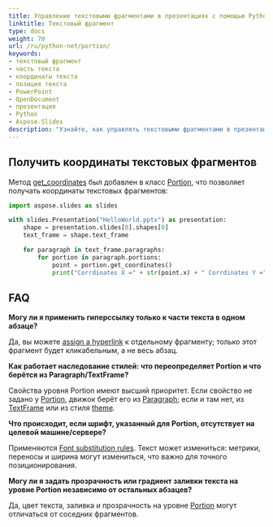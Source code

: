 ```yaml
---
title: Управление текстовыми фрагментами в презентациях с помощью Python
linktitle: Текстовый фрагмент
type: docs
weight: 70
url: /ru/python-net/portion/
keywords:
- текстовый фрагмент
- часть текста
- координаты текста
- позиция текста
- PowerPoint
- OpenDocument
- презентация
- Python
- Aspose.Slides
description: "Узнайте, как управлять текстовыми фрагментами в презентациях PowerPoint и OpenDocument с помощью Aspose.Slides для Python через .NET, повышая производительность и возможности настройки."
---
```


## **Получить координаты текстовых фрагментов**

Метод [get_coordinates](https://reference.aspose.com/slides/python-net/aspose.slides/portion/get_coordinates/) был добавлен в класс [Portion](https://reference.aspose.com/slides/python-net/aspose.slides/portion/), что позволяет получать координаты текстовых фрагментов:

```py
import aspose.slides as slides

with slides.Presentation("HelloWorld.pptx") as presentation:
    shape = presentation.slides[0].shapes[0]
    text_frame = shape.text_frame

    for paragraph in text_frame.paragraphs:
        for portion in paragraph.portions:
            point = portion.get_coordinates()
            print("Corrdinates X =" + str(point.x) + " Corrdinates Y =" + str(point.y))
```

## **FAQ**

**Могу ли я применить гиперссылку только к части текста в одном абзаце?**

Да, вы можете [assign a hyperlink](/slides/ru/python-net/manage-hyperlinks/) к отдельному фрагменту; только этот фрагмент будет кликабельным, а не весь абзац.

**Как работает наследование стилей: что переопределяет Portion и что берётся из Paragraph/TextFrame?**

Свойства уровня Portion имеют высший приоритет. Если свойство не задано у [Portion](https://reference.aspose.com/slides/python-net/aspose.slides/portion/), движок берёт его из [Paragraph](https://reference.aspose.com/slides/python-net/aspose.slides/paragraph/); если и там нет, из [TextFrame](https://reference.aspose.com/slides/python-net/aspose.slides/textframe/) или из стиля [theme](https://reference.aspose.com/slides/python-net/aspose.slides.theme/theme/).

**Что происходит, если шрифт, указанный для Portion, отсутствует на целевой машине/сервере?**

Применяются [Font substitution rules](/slides/ru/python-net/font-selection-sequence/). Текст может измениться: метрики, переносы и ширина могут измениться, что важно для точного позиционирования.

**Могу ли я задать прозрачность или градиент заливки текста на уровне Portion независимо от остальных абзацев?**

Да, цвет текста, заливка и прозрачность на уровне [Portion](https://reference.aspose.com/slides/python-net/aspose.slides/portion/) могут отличаться от соседних фрагментов.